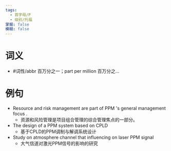 ```yaml
---
tags:
  - 首字母/P
  - 级别/托福
掌握: false
模糊: false
---
```

# 词义
- #词性/abbr  百万分之一；part per million 百万分之…
# 例句
- Resource and risk management are part of PPM 's general management focus .
	- 资源和风险管理是项目组合管理的综合管理焦点的一部分。
- The design of a PPM system based on CPLD
	- 基于CPLD的PPM调制与解调系统设计
- Study on atmosphere channel that influencing on laser PPM signal
	- 大气信道对激光PPM信号的影响的研究
